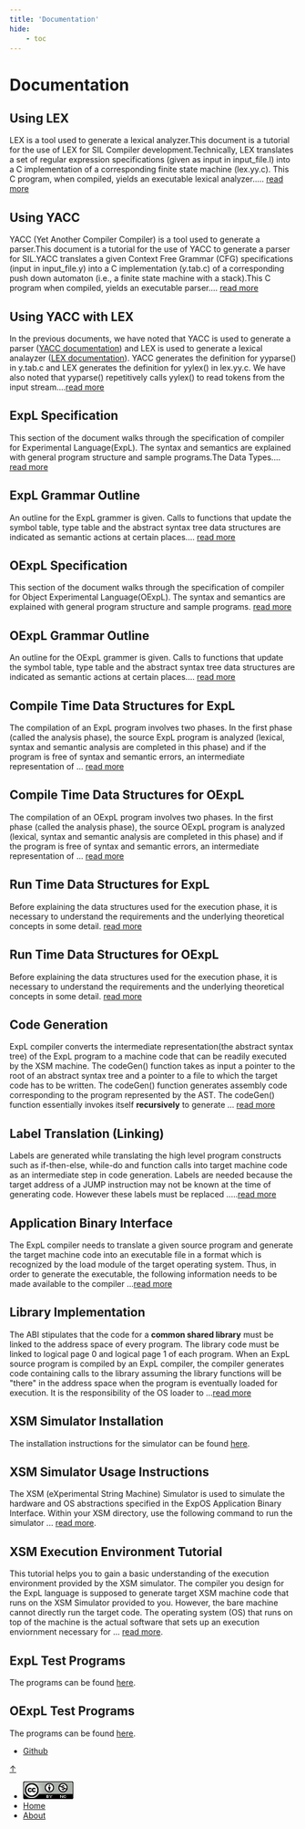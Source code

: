```yaml
---
title: 'Documentation'
hide:
    - toc
---
```


# Documentation

Using LEX
---------

LEX is a tool used to generate a lexical analyzer.This document is a tutorial for the use of LEX for SIL Compiler development.Technically, LEX translates a set of regular expression specifications (given as input in input\_file.l) into a C implementation of a corresponding finite state machine (lex.yy.c). This C program, when compiled, yields an executable lexical analyzer..... [read more](lex.html)

Using YACC
----------

YACC (Yet Another Compiler Compiler) is a tool used to generate a parser.This document is a tutorial for the use of YACC to generate a parser for SIL.YACC translates a given Context Free Grammar (CFG) specifications (input in input\_file.y) into a C implementation (y.tab.c) of a corresponding push down automaton (i.e., a finite state machine with a stack).This C program when compiled, yields an executable parser.... [read more](yacc.html)

Using YACC with LEX
-------------------

In the previous documents, we have noted that YACC is used to generate a parser ([YACC documentation](yacc.html)) and LEX is used to generate a lexical analayzer ([LEX documentation](lex.html)). YACC generates the definition for yyparse() in y.tab.c and LEX generates the definition for yylex() in lex.yy.c. We have also noted that yyparse() repetitively calls yylex() to read tokens from the input stream....[read more](ywl.html)

ExpL Specification
------------------

This section of the document walks through the specification of compiler for Experimental Language(ExpL). The syntax and semantics are explained with general program structure and sample programs.The Data Types.... [read more](expl.html)

ExpL Grammar Outline
--------------------

An outline for the ExpL grammer is given. Calls to functions that update the symbol table, type table and the abstract syntax tree data structures are indicated as semantic actions at certain places.... [read more](grammar-outline.html)

OExpL Specification
-------------------

This section of the document walks through the specification of compiler for Object Experimental Language(OExpL). The syntax and semantics are explained with general program structure and sample programs. [read more](oexpl-specification.html)

OExpL Grammar Outline
---------------------

An outline for the OExpL grammer is given. Calls to functions that update the symbol table, type table and the abstract syntax tree data structures are indicated as semantic actions at certain places.... [read more](oexpl-grammar-outline.html)

Compile Time Data Structures for ExpL
-------------------------------------

The compilation of an ExpL program involves two phases. In the first phase (called the analysis phase), the source ExpL program is analyzed (lexical, syntax and semantic analysis are completed in this phase) and if the program is free of syntax and semantic errors, an intermediate representation of ... [read more](data-structures.html)

Compile Time Data Structures for OExpL
--------------------------------------

The compilation of an OExpL program involves two phases. In the first phase (called the analysis phase), the source OExpL program is analyzed (lexical, syntax and semantic analysis are completed in this phase) and if the program is free of syntax and semantic errors, an intermediate representation of ... [read more](oexpl-data-structures.html)

Run Time Data Structures for ExpL
---------------------------------

Before explaining the data structures used for the execution phase, it is necessary to understand the requirements and the underlying theoretical concepts in some detail. [read more](run-data-structures.html)

Run Time Data Structures for OExpL
----------------------------------

Before explaining the data structures used for the execution phase, it is necessary to understand the requirements and the underlying theoretical concepts in some detail. [read more](oexpl-run-data-structures.html)

Code Generation
---------------

ExpL compiler converts the intermediate representation(the abstract syntax tree) of the ExpL program to a machine code that can be readily executed by the XSM machine. The codeGen() function takes as input a pointer to the root of an abstract syntax tree and a pointer to a file to which the target code has to be written. The codeGen() function generates assembly code corresponding to the program represented by the AST. The codeGen() function essentially invokes itself **recursively** to generate ... [read more](codegen.html)

Label Translation (Linking)
---------------------------

Labels are generated while translating the high level program constructs such as if-then-else, while-do and function calls into target machine code as an intermediate step in code generation. Labels are needed because the target address of a JUMP instruction may not be known at the time of generating code. However these labels must be replaced .....[read more](label-translation.html)

Application Binary Interface
----------------------------

The ExpL compiler needs to translate a given source program and generate the target machine code into an executable file in a format which is recognized by the load module of the target operating system. Thus, in order to generate the executable, the following information needs to be made available to the compiler ...[read more](abi.html)

Library Implementation
----------------------

The ABI stipulates that the code for a **common shared library** must be linked to the address space of every program. The library code must be linked to logical page 0 and logical page 1 of each program. When an ExpL source program is compiled by an ExpL compiler, the compiler generates code containing calls to the library assuming the library functions will be "there" in the address space when the program is eventually loaded for execution. It is the responsibility of the OS loader to ...[read more](library-implementation.html)

XSM Simulator Installation
--------------------------

The installation instructions for the simulator can be found [here](install.html).

XSM Simulator Usage Instructions
--------------------------------

The XSM (eXperimental String Machine) Simulator is used to simulate the hardware and OS abstractions specified in the ExpOS Application Binary Interface. Within your XSM directory, use the following command to run the simulator ... [read more](xsmusagespec.html).

XSM Execution Environment Tutorial
----------------------------------

This tutorial helps you to gain a basic understanding of the execution environment provided by the XSM simulator. The compiler you design for the ExpL language is supposed to generate target XSM machine code that runs on the XSM Simulator provided to you. However, the bare machine cannot directly run the target code. The operating system (OS) that runs on top of the machine is the actual software that sets up an execution enviornment necessary for ... [read more](xsm-environment-tut.html).

ExpL Test Programs
------------------

The programs can be found [here](testprograms.html).

OExpL Test Programs
-------------------

The programs can be found [here](oexpl-testprograms.html).

* [Github](https://github.com/silcnitc)

[↑](#navtop "Go back up")

* [![Creative Commons License](img/creativecommons.png)](http://creativecommons.org/licenses/by-nc/4.0/)
* [Home](index.html)
* [About](about.html)

